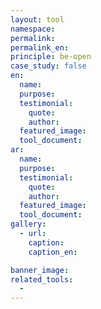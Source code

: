 ```yaml
---
layout: tool
namespace: 
permalink: 
permalink_en: 
principle: be-open
case_study: false
en:
  name: 
  purpose: 
  testimonial:
    quote: 
    author: 
  featured_image: 
  tool_document: 
ar:
  name: 
  purpose: 
  testimonial:
    quote: 
    author: 
  featured_image: 
  tool_document:
gallery:
  - url: 
    caption:
    caption_en:

banner_image:
related_tools:
  -
---
```

